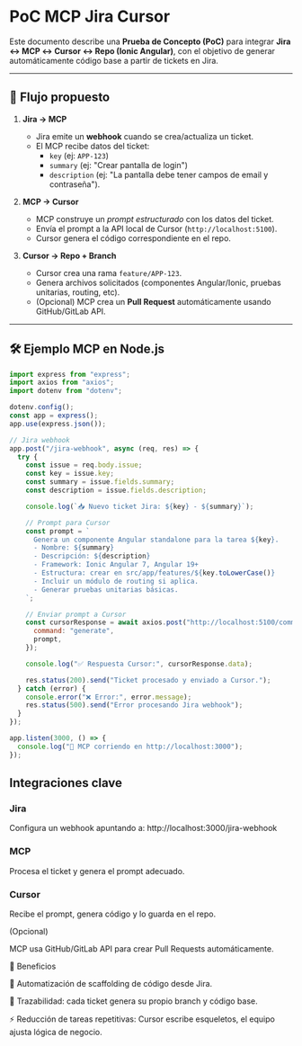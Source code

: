 # PoC MCP Jira Cursor

Este documento describe una **Prueba de Concepto (PoC)** para integrar **Jira ↔ MCP ↔ Cursor ↔ Repo (Ionic Angular)**, con el objetivo de generar automáticamente código base a partir de tickets en Jira.

---

## 🚀 Flujo propuesto

1. **Jira → MCP**  
   - Jira emite un **webhook** cuando se crea/actualiza un ticket.  
   - El MCP recibe datos del ticket:  
     - `key` (ej: `APP-123`)  
     - `summary` (ej: "Crear pantalla de login")  
     - `description` (ej: "La pantalla debe tener campos de email y contraseña").  

2. **MCP → Cursor**  
   - MCP construye un *prompt estructurado* con los datos del ticket.  
   - Envía el prompt a la API local de Cursor (`http://localhost:5100`).  
   - Cursor genera el código correspondiente en el repo.  

3. **Cursor → Repo + Branch**  
   - Cursor crea una rama `feature/APP-123`.  
   - Genera archivos solicitados (componentes Angular/Ionic, pruebas unitarias, routing, etc).  
   - (Opcional) MCP crea un **Pull Request** automáticamente usando GitHub/GitLab API.  

---

## 🛠 Ejemplo MCP en Node.js

```js
import express from "express";
import axios from "axios";
import dotenv from "dotenv";

dotenv.config();
const app = express();
app.use(express.json());

// Jira webhook
app.post("/jira-webhook", async (req, res) => {
  try {
    const issue = req.body.issue;
    const key = issue.key;
    const summary = issue.fields.summary;
    const description = issue.fields.description;

    console.log(`📥 Nuevo ticket Jira: ${key} - ${summary}`);

    // Prompt para Cursor
    const prompt = `
      Genera un componente Angular standalone para la tarea ${key}.
      - Nombre: ${summary}
      - Descripción: ${description}
      - Framework: Ionic Angular 7, Angular 19+
      - Estructura: crear en src/app/features/${key.toLowerCase()}
      - Incluir un módulo de routing si aplica.
      - Generar pruebas unitarias básicas.
    `;

    // Enviar prompt a Cursor
    const cursorResponse = await axios.post("http://localhost:5100/command", {
      command: "generate",
      prompt,
    });

    console.log("✅ Respuesta Cursor:", cursorResponse.data);

    res.status(200).send("Ticket procesado y enviado a Cursor.");
  } catch (error) {
    console.error("❌ Error:", error.message);
    res.status(500).send("Error procesando Jira webhook");
  }
});

app.listen(3000, () => {
  console.log("🚀 MCP corriendo en http://localhost:3000");
});
```
## Integraciones clave

### Jira

Configura un webhook apuntando a:
http://localhost:3000/jira-webhook

### MCP

Procesa el ticket y genera el prompt adecuado.

### Cursor

Recibe el prompt, genera código y lo guarda en el repo.

(Opcional)

MCP usa GitHub/GitLab API para crear Pull Requests automáticamente.

📌 Beneficios

🚀 Automatización de scaffolding de código desde Jira.

🔗 Trazabilidad: cada ticket genera su propio branch y código base.

⚡ Reducción de tareas repetitivas: Cursor escribe esqueletos, el equipo ajusta lógica de negocio.


